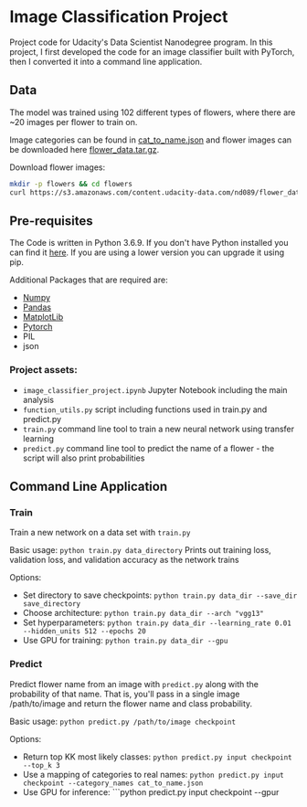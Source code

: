 # Image Classification Project

Project code for Udacity's Data Scientist Nanodegree program. In this project, I first developed the code for an image classifier built with PyTorch, then I converted it into a command line application.


## Data

The model was trained using 102 different types of flowers, where there are ~20 images per flower to train on.

Image categories can be found in [cat_to_name.json]() and  flower images can be downloaded here [flower_data.tar.gz](https://s3.amazonaws.com/content.udacity-data.com/nd089/flower_data.tar.gz).

Download flower images:
```bash
mkdir -p flowers && cd flowers
curl https://s3.amazonaws.com/content.udacity-data.com/nd089/flower_data.tar.gz | tar xz
```


## Pre-requisites

The Code is written in Python 3.6.9. If you don't have Python installed you can find it [here](https://www.python.org/downloads/). If you are using a lower version you can upgrade it using pip.

Additional Packages that are required are:

- [Numpy](http://www.numpy.org/)
- [Pandas](https://pandas.pydata.org/)
- [MatplotLib](https://matplotlib.org/)
- [Pytorch](https://pytorch.org/)
- PIL
- json


### Project assets:

- `image_classifier_project.ipynb` Jupyter Notebook including the main analysis
- `function_utils.py` script including functions used in train.py and predict.py
- `train.py` command line tool to train a new neural network using transfer learning
- `predict.py` command line tool to predict the name of a flower - the script will also print probabilities 


## Command Line Application

### Train
Train a new network on a data set with `train.py`

Basic usage: ```python train.py data_directory```
Prints out training loss, validation loss, and validation accuracy as the network trains

Options:
- Set directory to save checkpoints: ```python train.py data_dir --save_dir save_directory```
- Choose architecture: ```python train.py data_dir --arch "vgg13"```
- Set hyperparameters: ```python train.py data_dir --learning_rate 0.01 --hidden_units 512 --epochs 20```
- Use GPU for training: ```python train.py data_dir --gpu```


### Predict

Predict flower name from an image with `predict.py` along with the probability of that name. That is, you'll pass in a single image /path/to/image and return the flower name and class probability.

Basic usage: ```python predict.py /path/to/image checkpoint```

Options:
- Return top KK most likely classes: ```python predict.py input checkpoint --top_k 3```
- Use a mapping of categories to real names: ```python predict.py input checkpoint --category_names cat_to_name.json```
- Use GPU for inference: ```python predict.py input checkpoint --gpur

